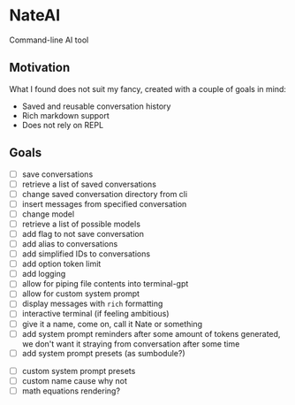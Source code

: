 # NateAI

Command-line AI tool

## Motivation

What I found does not suit my fancy, created with a couple of goals in mind:
- Saved and reusable conversation history
- Rich markdown support
- Does not rely on REPL

## Goals

- [ ] save conversations
- [ ] retrieve a list of saved conversations
- [ ] change saved conversation directory from cli
- [ ] insert messages from specified conversation
- [ ] change model
- [ ] retrieve a list of possible models
- [ ] add flag to not save conversation
- [ ] add alias to conversations
- [ ] add simplified IDs to conversations
- [ ] add option token limit
- [ ] add logging
- [ ] allow for piping file contents into terminal-gpt
- [ ] allow for custom system prompt
- [ ] display messages with `rich` formatting
- [ ] interactive terminal (if feeling ambitious)
- [ ] give it a name, come on, call it Nate or something
- [ ] add system prompt reminders after some amount of tokens generated, we don't want it straying from conversation after some time
- [ ] add system prompt presets (as sumbodule?)
<!-- https://github.com/mustvlad/ChatGPT-System-Prompts -->
- [ ] custom system prompt presets
- [ ] custom name cause why not
- [ ] math equations rendering?